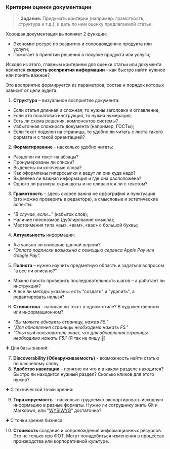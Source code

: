 ### Критерии оценки документации
> :information_source: **Задание:** Придумать критерии (например: грамотность, структура и т.д.), и дать по ним оценку предлагаемой статье.

Хорошая документация выполняет 2 функции:
- Экономит ресурс по развитию и сопровождению продукта или услуги;
- Помогает в принятии решения о покупке продукта или услуги;

Исходя из этого, главным критерием для оценки статьи или документа является **скорость восприятия информации** - как быстро найти нужное или понять важное? 

Это восприятие формируется из параметров, состав и порядок которых зависит от цели аудита.

1. **Структура** – визуальное восприятие документа:
- Если статья длинная и сложная, то нужны заголовки и оглавление;
- Если это пошаговая инструкция, то нужна нумерация;
- Есть ли схема решения, компонентов системы?
- Избыточная сложность документа (например, ГОСТы);
- Если текст поделен на страницы, то удобно ли читать с листа такого формата и с такой ориентацией?
2. **Форматирование** - насколько удобно читать:
- Разделен ли текст на абзацы?
- Пронумерованы ли списки?
- Выделены ли ключевые слова?
- Как оформлены гиперссылки и ведут ли они куда надо?
- Выделена ли важная информация и где она расположена?
- Одного ли размера скриншоты и не сливаются ли с текстом?
3. **Грамотность** – здесь скорее важна не орфография и пунктуация (это можно проверить в редакторе), а смысловые и эстетические аспекты:
- *"В случае, если..."* (избыток слов);
- Наличие плеоназмов (дублирование смысла);
- Местоимения типа «вы», «вам», «вас» с большой буквы;
4. **Актуальность** информации:
- Актуально ли описание данной версии?
- *"Оплата подписки возможна с помощью сервиса Apple Pay или Google Pay".*
5. **Полнота** – нужно изучить предметную область и задаться вопросом "а все ли описано?"
- Можно просто проверить последовательность шагов – а работает ли инструкция?
- А все ли методы указаны: есть "создать" и "удалить", а редактировать нельзя?
6. **Стилистика** - написан ли текст в одном стиле? В художественном или информационном?
- *"Вы можете обновить страницу, нажав F5."*
- *"Для обновления страницы необходимо нажать F5."*
- *"Опытный пользователь знает, что для обновления страницы необходимо нажать F5."* (Я так не пишу :slightly_smiling_face:)

:heavy_plus_sign: Для базы знаний:

7. **Discoverability (Обнаруживаемость)** - возможность найти статью по ключевому слову.
8. **Удобство навигации** - понятно ли что и в каком разделе находится? Быстро ли находится нужный раздел? Сколько кликов для этого нужно?

:heavy_plus_sign: С технической точки зрения:

9. **Тиражируемость** - насколько трудоемко экспортировать исходную информацию в разные форматы. Нужно ли сотруднику знать Git и Markdown, или "[WYSIWYG](https://ru.wikipedia.org/wiki/WYSIWYG)" достаточно?

:heavy_plus_sign: С точки зрения бизнеса:

10. **Стоимость** создания и сопровождения информационных ресурсов. Это не только про ФОТ. Могут понадобиться изменения в процессах производства или корпоративной культуре.
